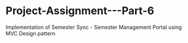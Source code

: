 # Project-Assignment---Part-6
Implementation of Semester Sync - Semester Management Portal using MVC Design pattern

